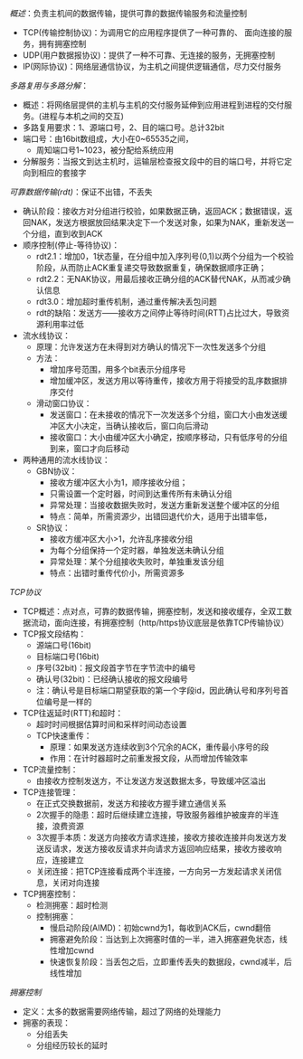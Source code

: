 *概述*：负责主机间的数据传输，提供可靠的数据传输服务和流量控制
- TCP(传输控制协议)：为调用它的应用程序提供了一种可靠的、 面向连接的服务，拥有拥塞控制
- UDP(用户数据报协议)：提供了一种不可靠、无连接的服务，无拥塞控制
- IP(网际协议)：网络层通信协议，为主机之间提供逻辑通信，尽力交付服务

*多路复用与多路分解*：
- 概述：将网络层提供的主机与主机的交付服务延伸到应用进程到进程的交付服务。(进程与本机之间的交互)
- 多路复用要求：1、源端口号，2、目的端口号。总计32bit
- 端口号：由16bit数组成，大小在0~65535之间，
	- 周知端口号1~1023，被分配给系统应用
- 分解服务：当报文到达主机时，运输层检查报文段中的目的端口号，并将它定向到相应的套接字

*可靠数据传输(rdt)*：保证不出错，不丢失
- 确认阶段：接收方对分组进行校验，如果数据正确，返回ACK；数据错误，返回NAK，发送方根据放回结果决定下一个发送对象，如果为NAK，重新发送一个分组，直到收到ACK
- 顺序控制(停止-等待协议)：
	- rdt2.1：增加0，1状态量，在分组中加入序列号(0,1)以两个分组为一个校验阶段，从而防止ACK重复递交导致数据重复，确保数据顺序正确；
	- rdt2.2：无NAK协议，用最后接收正确分组的ACK替代NAK，从而减少确认信息
	- rdt3.0：增加超时重传机制，通过重传解决丢包问题
	- rdt的缺陷：发送方——接收方之间停止等待时间(RTT)占比过大，导致资源利用率过低
- 流水线协议：
	- 原理：允许发送方在未得到对方确认的情况下一次性发送多个分组
	- 方法：
		- 增加序号范围，用多个bit表示分组序号
		- 增加缓冲区，发送方用以等待重传，接收方用于将接受的乱序数据排序交付
	- 滑动窗口协议：
		- 发送窗口：在未接收的情况下一次发送多个分组，窗口大小由发送缓冲区大小决定，当确认接收后，窗口向后滑动
		- 接收窗口：大小由缓冲区大小确定，按顺序移动，只有低序号的分组到来，窗口才向后移动
- 两种通用的流水线协议：
	- GBN协议：
		- 接收方缓冲区大小为1，顺序接收分组；
		- 只需设置一个定时器，时间到达重传所有未确认分组
		- 异常处理：当接收数据失败时，发送方重新发送整个缓冲区的分组
		- 特点：简单，所需资源少，出错回退代价大，适用于出错率低，
	- SR协议：
		- 接收方缓冲区大小>1，允许乱序接收分组
		- 为每个分组保持一个定时器，单独发送未确认分组
		- 异常处理：某个分组接收失败时，单独重发该分组
		- 特点：出错时重传代价小，所需资源多

*TCP协议*
- TCP概述：点对点，可靠的数据传输，拥塞控制，发送和接收缓存，全双工数据流动，面向连接，有拥塞控制（http/https协议底层是依靠TCP传输协议）
- TCP报文段结构：
	- 源端口号(16bit)
	- 目标端口号(16bit)
	- 序号(32bit)：报文段首字节在字节流中的编号
	- 确认号(32bit)：已经确认接收的报文段编号
	- 注：确认号是目标端口期望获取的第一个字段id，因此确认号和序列号首位编号是一样的
- TCP往返延时(RTT)和超时：
	- 超时时间根据估算时间和采样时间动态设置
	- TCP快速重传：
		- 原理：如果发送方连续收到3个冗余的ACK，重传最小序号的段
		- 作用：在计时器超时之前重发报文段，从而增加传输效率
- TCP流量控制：
	- 由接收方控制发送方，不让发送方发送数据太多，导致缓冲区溢出
- TCP连接管理：
	- 在正式交换数据前，发送方和接收方握手建立通信关系
	- 2次握手的隐患：超时后继续建立连接，导致服务器维护被废弃的半连接，浪费资源
	- 3次握手本质：发送方向接收方请求连接，接收方接收连接并向发送方发送反请求，发送方接收反请求并向请求方返回响应结果，接收方接收响应，连接建立
	- 关闭连接：把TCP连接看成两个半连接，一方向另一方发起请求关闭信息，关闭对向连接
- TCP拥塞控制：
	- 检测拥塞：超时检测
	- 控制拥塞：
		- 慢启动阶段(AIMD)：初始cwnd为1，每收到ACK后，cwnd翻倍
		- 拥塞避免阶段：当达到上次拥塞时值的一半，进入拥塞避免状态，线性增加cwnd
		- 快速恢复阶段：当丢包之后，立即重传丢失的数据段，cwnd减半，后线性增加

*拥塞控制*
- 定义：太多的数据需要网络传输，超过了网络的处理能力
- 拥塞的表现：
	- 分组丢失
	- 分组经历较长的延时
